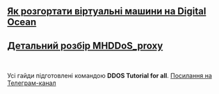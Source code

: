 ## [Як розгортати віртуальні машини на Digital Ocean](https://github.com/SlavaUkraineSince1991/DDoS-for-all/blob/main/make_vm_DigitalOcean.md)
## [Детальний розбір MHDDoS_proxy](https://github.com/SlavaUkraineSince1991/DDoS-for-all/blob/main/MHDDoS_proxy.md)

<br/>

Усі гайди підготовлені командою **DDOS Tutorial for all**. [Посилання на Телеграм-канал](https://t.me/ddos_for_all)
